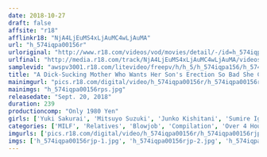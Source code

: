 ```yaml
---
date: 2018-10-27
draft: false
affsite: "r18"
afflinkr18: "NjA4LjEuMS4xLjAuMC4wLjAuMA"
url: "h_574iqpa00156r"
urloriginal: "http://www.r18.com/videos/vod/movies/detail/-/id=h_574iqpa00156r"
urlfinal: "http://media.r18.com/track/NjA4LjEuMS4xLjAuMC4wLjAuMA/videos/vod/movies/detail/-/id=h_574iqpa00156r"
samplevid: "awspv3001.r18.com/litevideo/freepv/h/h_5/h_574iqpa156/h_574iqpa156_dmb_w.mp4"
title: "A Dick-Sucking Mother Who Wants Her Son's Erection So Bad She Can't Stand It 40 Ladies/240 Minutes"
mainimgurl: "pics.r18.com/digital/video/h_574iqpa00156r/h_574iqpa00156rps.jpg"
mainimgs: "h_574iqpa00156rps.jpg"
releasedate: "Sept. 20, 2018"
duration: 239
productioncomp: "Only 1980 Yen"
girls: ['Yuki Sakurai', 'Mitsuyo Suzuki', 'Junko Kishitani', 'Sumire Igashira']
categories: ['MILF', 'Relatives', 'Blowjob', 'Compilation', 'Over 4 Hours']
imgurls: ['pics.r18.com/digital/video/h_574iqpa00156r/h_574iqpa00156rjp-1.jpg', 'pics.r18.com/digital/video/h_574iqpa00156r/h_574iqpa00156rjp-2.jpg', 'pics.r18.com/digital/video/h_574iqpa00156r/h_574iqpa00156rjp-3.jpg', 'pics.r18.com/digital/video/h_574iqpa00156r/h_574iqpa00156rjp-4.jpg', 'pics.r18.com/digital/video/h_574iqpa00156r/h_574iqpa00156rjp-5.jpg', 'pics.r18.com/digital/video/h_574iqpa00156r/h_574iqpa00156rjp-6.jpg', 'pics.r18.com/digital/video/h_574iqpa00156r/h_574iqpa00156rjp-7.jpg', 'pics.r18.com/digital/video/h_574iqpa00156r/h_574iqpa00156rjp-8.jpg', 'pics.r18.com/digital/video/h_574iqpa00156r/h_574iqpa00156rjp-9.jpg', 'pics.r18.com/digital/video/h_574iqpa00156r/h_574iqpa00156rjp-10.jpg', 'pics.r18.com/digital/video/h_574iqpa00156r/h_574iqpa00156rjp-11.jpg', 'pics.r18.com/digital/video/h_574iqpa00156r/h_574iqpa00156rjp-12.jpg', 'pics.r18.com/digital/video/h_574iqpa00156r/h_574iqpa00156rjp-13.jpg', 'pics.r18.com/digital/video/h_574iqpa00156r/h_574iqpa00156rjp-14.jpg', 'pics.r18.com/digital/video/h_574iqpa00156r/h_574iqpa00156rjp-15.jpg', 'pics.r18.com/digital/video/h_574iqpa00156r/h_574iqpa00156rjp-16.jpg', 'pics.r18.com/digital/video/h_574iqpa00156r/h_574iqpa00156rjp-17.jpg', 'pics.r18.com/digital/video/h_574iqpa00156r/h_574iqpa00156rjp-18.jpg', 'pics.r18.com/digital/video/h_574iqpa00156r/h_574iqpa00156rjp-19.jpg', 'pics.r18.com/digital/video/h_574iqpa00156r/h_574iqpa00156rjp-20.jpg']
imgs: ['h_574iqpa00156rjp-1.jpg', 'h_574iqpa00156rjp-2.jpg', 'h_574iqpa00156rjp-3.jpg', 'h_574iqpa00156rjp-4.jpg', 'h_574iqpa00156rjp-5.jpg', 'h_574iqpa00156rjp-6.jpg', 'h_574iqpa00156rjp-7.jpg', 'h_574iqpa00156rjp-8.jpg', 'h_574iqpa00156rjp-9.jpg', 'h_574iqpa00156rjp-10.jpg', 'h_574iqpa00156rjp-11.jpg', 'h_574iqpa00156rjp-12.jpg', 'h_574iqpa00156rjp-13.jpg', 'h_574iqpa00156rjp-14.jpg', 'h_574iqpa00156rjp-15.jpg', 'h_574iqpa00156rjp-16.jpg', 'h_574iqpa00156rjp-17.jpg', 'h_574iqpa00156rjp-18.jpg', 'h_574iqpa00156rjp-19.jpg', 'h_574iqpa00156rjp-20.jpg']
---
```

